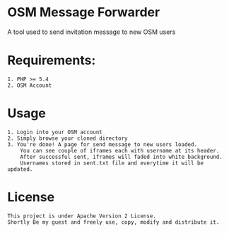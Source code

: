 # OSM Message Forwarder
A tool used to send invitation message to new OSM users

# Requirements:
    1. PHP >= 5.4
    2. OSM Account

# Usage
    1. Login into your OSM account
    2. Simply browse your cloned directory
    3. You're done! A page for send message to new users loaded.
        You can see couple of iframes each with username at its header.
        After successful sent, iframes will faded into white background.
        Usernames stored in sent.txt file and everytime it will be updated.

# License
    This project is under Apache Version 2 License.
    Shortly Be my guest and freely use, copy, modify and distribute it.

